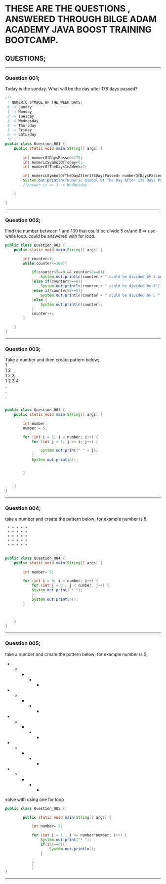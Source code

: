 
# THESE ARE THE QUESTIONS , ANSWERED THROUGH BILGE ADAM ACADEMY JAVA BOOST TRAINING BOOTCAMP.



## QUESTIONS;

---

### Question 001;
Today is the sunday. What will be the day after 178 days passed?

```java \n
/**
 * NUMERİC SYMBOL OF THE WEEK DAYS;
 0 -> Sunday
 1 -> Monday
 2 -> Tuesday
 3 -> Wednesday
 4 -> Thursday
 5 -> Friday
 6 -> Saturday
 */
public class Question_001 {
    public static void main(String[] args) {
    
        int numberOfDaysPassed=178;
        int numericSymbolOfToday=0;
        int numberOfTheDaysInAWeek=7;

        int numericSymbolOfTheDayAfter178DaysPassed= numberOfDaysPassed % numberOfTheDaysInAWeek;
        System.out.println("Numeric Symbol Of The Day After 178 Days Passed: ="+numericSymbolOfTheDayAfter178DaysPassed);
        //answer is => 3 -> Wednesday

    }

}
```
---
### Question 002;
Find the number between 1 and 100 that could be divide 5 or/and 8 => use while loop. could be answered with for loop.

```java \n
public class Question_002 {
    public static void main(String[] args) {

        int counter=1;
        while(counter<=100){

            if(counter%5==0 && counter%8==0){
                System.out.println(counter + " could be divided by 5 and 8");
            }else if(counter%8==0){
                System.out.println(counter + " could be divided by 8");
            }else if(counter%5==0){
                System.out.println(counter + " could be divided by 5 ");
            }else {
                System.out.println(counter);
            }
            counter++;
        }

    }
}
```
---
### Question 003;
Take a number and then create pattern below; <br>
1<br>
1 2<br>
1 2 3<br>
1 2 3 4<br>
.<br>
.<br>
.
``` java \n

public class Question_003 {
    public static void main(String[] args) {

        int number;
        number = 5;

        for (int i = 1; i < number; i++) {
            for (int j = 1; j <= i; j++) {

                System.out.print(" " + j);
            }
            System.out.println();


        }


    }
}

```

---

### Question 004;
take a number and create the pattern below;
for example number is 5;

     * * * * *
     * * * * *
     * * * * *
     * * * * *
     * * * * *

``` java  \n

public class Question_004 {
    public static void main(String[] args) {
        
        int number= 5;

        for (int i = 0; i < number; i++) {
            for (int j = 0 ; j < number; j++) {
            System.out.print("* ");
            }
            System.out.println();
        }



    }
}
```

---

### Question 005;
take a number and create the pattern below;
for example number is 5;<br>
* * * * * <br>
* * * * * <br>
* * * * * <br>
* * * * * <br>
* * * * * <br>

solve with using one for loop

``` java  \n
public class Question_005 {

        public static void main(String[] args) {

            int number= 5;

            for (int i = 1 ; i <= number*number; i++) {
                System.out.print("* ");
                if(i%5==0){
                    System.out.println();
                }

            }
            }
}
```

---